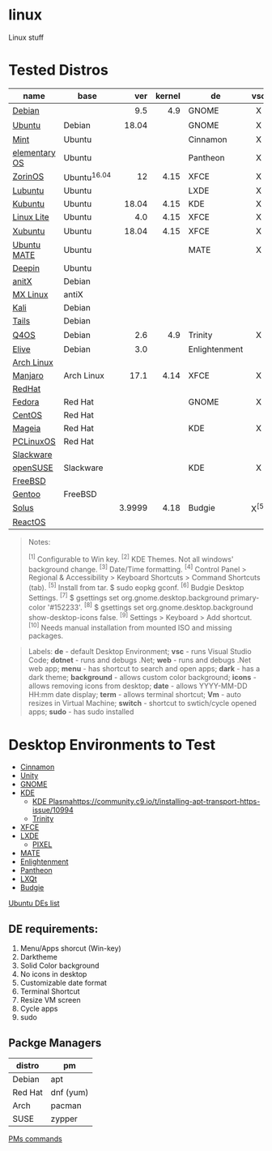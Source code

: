 # linux
Linux stuff

# Tested Distros

|name|base|ver|kernel|de|vsc|dotnet|web|menu|dark|background|icons|date|term|vm|switch|sudo|
|---|---|---:|---:|---|:---:|:---:|:---:|:---:|:---:|:---:|:---:|:---:|:---:|:---:|:---:|:---:|
|[Debian](https://www.debian.org/)||9.5|4.9|GNOME|X|X|X|X|X|X<sup>[7]</sup>|X<sup>[8]</sup>|**O**|X<sup>[9]</sup>|X<sup>[10]</sup>|X|**O**|
|[Ubuntu](https://www.ubuntu.com/)|Debian|18.04||GNOME|X|X|X|X|X|X<sup>[7]</sup>|X<sup>[8]</sup>|**O**|X|X|X|X|
|[Mint](https://linuxmint.com/)|Ubuntu|||Cinnamon|X|
|[elementary OS](https://elementary.io/)|Ubuntu|||Pantheon|X|X|X|win+space|**O**|X|X|**O**|X|X|X|X|
|[ZorinOS](https://zorinos.com/)|Ubuntu<sup>16.04</sup>|12|4.15|XFCE|X|X|X|X|X|X|X|X|X|X|X|X|
|[Lubuntu](https://lubuntu.me/)|Ubuntu|||LXDE|X|X|X|**O**|X|X|X|X|X|**O**|X|X|
|[Kubuntu](https://kubuntu.org/)|Ubuntu|18.04|4.15|KDE|X|X|X|X|X|X|X|X|settings|X|X|X|
|[Linux Lite](https://www.linuxliteos.com/)|Ubuntu|4.0|4.15|XFCE|X|X|X|X|X|X|X|X|X|X|X|X|
|[Xubuntu](https://xubuntu.org/)|Ubuntu|18.04|4.15|XFCE|X|X|X|ctrl+esc<sup>[1]</sup>|settings|X|X|X|X|X|X|X|
|[Ubuntu MATE](https://ubuntu-mate.org/)|Ubuntu|||MATE|X|X|X|X|X|X|X|**O**|X|X|X|X|
|[Deepin](https://www.deepin.org/)|Ubuntu|
|[anitX](https://antixlinux.com)|Debian|
|[MX Linux](https://mxlinux.org/)|antiX|
|[Kali](https://www.kali.org/)|Debian|
|[Tails](https://tails.boum.org/)|Debian|
|[Q4OS](https://q4os.org/)|Debian|2.6|4.9|Trinity|X|X|X|X|X<sup>[2]</sup>|X|X|X<sup>[3]</sup>|X<sup>[4]</sup>|X|X|X|
|[Elive](https://www.elivecd.org/)|Debian|3.0||Enlightenment|
|[Arch Linux](https://www.archlinux.org/)|
|[Manjaro](https://manjaro.org/)|Arch Linux|17.1|4.14|XFCE|X|X|[X](https://stackoverflow.com/questions/44117840/can-i-set-listen-urls-in-appsettings-json-in-asp-net-core-2-0-preview)|X|X|X|X|X|X|X|X|X|
|[RedHat](https://www.redhat.com/)|
|[Fedora](https://getfedora.org/)|Red Hat|||GNOME|X|X|X|
|[CentOS](https://www.centos.org/)|Red Hat|
|[Mageia](http://www.mageia.org//)|Red Hat|||KDE|X|**O**|**O**|X|X|X|X|X|settins|X|X|X|
|[PCLinuxOS](http://www.pclinuxos.com/)|Red Hat|
|[Slackware](http://www.slackware.com)|
|[openSUSE](https://www.opensuse.org/)|Slackware|||KDE|X|
|[FreeBSD](https://www.freebsd.org/)|
|[Gentoo](https://www.gentoo.org)|FreeBSD|
|[Solus](https://getsol.us/home/)||3.9999|4.18|Budgie|X<sup>[5]</sup>|**O**|**O**|X|X<sup>[6]</sup>|X<sup>[7]</sup>|X<sup>[8]</sup>|1/2|X<sup>[9]</sup>|X|X|X|
|[ReactOS](http://www.reactos.org/)|

> Notes:
> 
> <sup>[1]</sup> Configurable to Win key.
> <sup>[2]</sup> KDE Themes. Not all windows' background change.
> <sup>[3]</sup> Date/Time formatting.
> <sup>[4]</sup> Control Panel > Regional & Accessibility > Keyboard Shortcuts > Command Shortcuts (tab).
> <sup>[5]</sup> Install from tar. $ sudo eopkg gconf.
> <sup>[6]</sup> Budgie Desktop Settings.
> <sup>[7]</sup> $ gsettings set org.gnome.desktop.background primary-color '#152233'.
> <sup>[8]</sup> $ gsettings set org.gnome.desktop.background show-desktop-icons false.
> <sup>[9]</sup> Settings > Keyboard > Add shortcut.
> <sup>[10]</sup> Needs manual installation from mounted ISO and missing packages.


> Labels: **de** - default Desktop Environment; **vsc** - runs Visual Studio Code; **dotnet** - runs and debugs .Net; **web** - runs and debugs .Net web app; **menu** - has shortcut to search and open apps; **dark** - has a dark theme; **background** - allows custom color background; **icons** - allows removing icons from desktop; **date** - allows YYYY-MM-DD HH:mm date display; **term** - allows terminal shortcut; **Vm** - auto resizes in Virtual Machine; **switch** - shortcut to swtich/cycle opened apps; **sudo** - has sudo installed


# Desktop Environments to Test
- [Cinnamon](https://cinnamon-spices.linuxmint.com/)
- [Unity](https://unity8.io/)
- [GNOME](https://www.gnome.org/)
- [KDE](https://www.kde.org/)
  - [KDE Plasma](https://www.kde.org/plasma-desktop)https://community.c9.io/t/installing-apt-transport-https-issue/10994
  - [Trinity](https://www.trinitydesktop.org/)
- [XFCE](https://xfce.org/)
- [LXDE](https://lxde.org/)
  - [PIXEL](https://www.raspberrypi.org/blog/introducing-pixel/)
- [MATE](https://mate-desktop.org/)
- [Enlightenment](https://www.enlightenment.org/)
- [Pantheon](https://wiki.archlinux.org/index.php/Pantheon)
- [LXQt](https://lxqt.org/)
- [Budgie](https://getsol.us/solus/experiences/)

[Ubuntu DEs list](https://www.ubuntupit.com/best-linux-desktop-environment-reviewed-and-compared/)

## DE requirements:
1. Menu/Apps shorcut (Win-key)
2. Darktheme
3. Solid Color background
4. No icons in desktop
5. Customizable date format
6. Terminal Shortcut
7. Resize VM screen
8. Cycle apps
9. sudo

## Packge Managers
|distro|pm|
|---|---|
|Debian|apt|
|Red Hat|dnf (yum)|
|Arch|pacman|
|SUSE|zypper|


[PMs commands](https://en.wikipedia.org/wiki/Package_manager#Comparison_of_commands)
